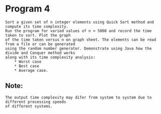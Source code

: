 # Program 4
	Sort a given set of n integer elements using Quick Sort method and compute its time complexity.
	Run the program for varied values of n > 5000 and record the time taken to sort. Plot the graph
	of the time taken versus n on graph sheet. The elements can be read from a file or can be generated
	using the random number generator. Demonstrate using Java how the divide and Conquer method works 
	along with its time complexity analysis: 
		* Worst case
		* Best case
		* Average case.
		
## Note:
	The output time complexity may difer from system to system due to different processing speeds
	of different systems.
